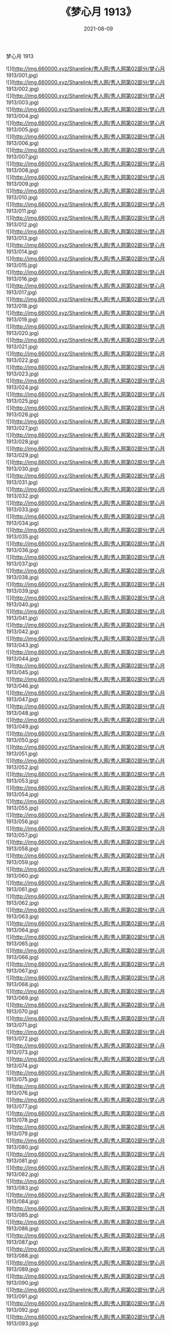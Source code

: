 ﻿---
layout: post
title:  《梦心月 1913》
date:   2021-08-09
img: http://img.660000.xyz/Sharelink/秀人网/秀人网第02部分/梦心月 1913/000.jpg
categories: [美女, 清纯, 唯美]
---

梦心月 1913

  ![](http://img.660000.xyz/Sharelink/秀人网/秀人网第02部分/梦心月 1913/001.jpg) <br> ![](http://img.660000.xyz/Sharelink/秀人网/秀人网第02部分/梦心月 1913/002.jpg) <br> ![](http://img.660000.xyz/Sharelink/秀人网/秀人网第02部分/梦心月 1913/003.jpg) <br> ![](http://img.660000.xyz/Sharelink/秀人网/秀人网第02部分/梦心月 1913/004.jpg) <br> ![](http://img.660000.xyz/Sharelink/秀人网/秀人网第02部分/梦心月 1913/005.jpg) <br> ![](http://img.660000.xyz/Sharelink/秀人网/秀人网第02部分/梦心月 1913/006.jpg) <br> ![](http://img.660000.xyz/Sharelink/秀人网/秀人网第02部分/梦心月 1913/007.jpg) <br> ![](http://img.660000.xyz/Sharelink/秀人网/秀人网第02部分/梦心月 1913/008.jpg) <br> ![](http://img.660000.xyz/Sharelink/秀人网/秀人网第02部分/梦心月 1913/009.jpg) <br> ![](http://img.660000.xyz/Sharelink/秀人网/秀人网第02部分/梦心月 1913/010.jpg) <br> ![](http://img.660000.xyz/Sharelink/秀人网/秀人网第02部分/梦心月 1913/011.jpg) <br> ![](http://img.660000.xyz/Sharelink/秀人网/秀人网第02部分/梦心月 1913/012.jpg) <br> ![](http://img.660000.xyz/Sharelink/秀人网/秀人网第02部分/梦心月 1913/013.jpg) <br> ![](http://img.660000.xyz/Sharelink/秀人网/秀人网第02部分/梦心月 1913/014.jpg) <br> ![](http://img.660000.xyz/Sharelink/秀人网/秀人网第02部分/梦心月 1913/015.jpg) <br> ![](http://img.660000.xyz/Sharelink/秀人网/秀人网第02部分/梦心月 1913/016.jpg) <br> ![](http://img.660000.xyz/Sharelink/秀人网/秀人网第02部分/梦心月 1913/017.jpg) <br> ![](http://img.660000.xyz/Sharelink/秀人网/秀人网第02部分/梦心月 1913/018.jpg) <br> ![](http://img.660000.xyz/Sharelink/秀人网/秀人网第02部分/梦心月 1913/019.jpg) <br> ![](http://img.660000.xyz/Sharelink/秀人网/秀人网第02部分/梦心月 1913/020.jpg) <br> ![](http://img.660000.xyz/Sharelink/秀人网/秀人网第02部分/梦心月 1913/021.jpg) <br> ![](http://img.660000.xyz/Sharelink/秀人网/秀人网第02部分/梦心月 1913/022.jpg) <br> ![](http://img.660000.xyz/Sharelink/秀人网/秀人网第02部分/梦心月 1913/023.jpg) <br> ![](http://img.660000.xyz/Sharelink/秀人网/秀人网第02部分/梦心月 1913/024.jpg) <br> ![](http://img.660000.xyz/Sharelink/秀人网/秀人网第02部分/梦心月 1913/025.jpg) <br> ![](http://img.660000.xyz/Sharelink/秀人网/秀人网第02部分/梦心月 1913/026.jpg) <br> ![](http://img.660000.xyz/Sharelink/秀人网/秀人网第02部分/梦心月 1913/027.jpg) <br> ![](http://img.660000.xyz/Sharelink/秀人网/秀人网第02部分/梦心月 1913/028.jpg) <br> ![](http://img.660000.xyz/Sharelink/秀人网/秀人网第02部分/梦心月 1913/029.jpg) <br> ![](http://img.660000.xyz/Sharelink/秀人网/秀人网第02部分/梦心月 1913/030.jpg) <br> ![](http://img.660000.xyz/Sharelink/秀人网/秀人网第02部分/梦心月 1913/031.jpg) <br> ![](http://img.660000.xyz/Sharelink/秀人网/秀人网第02部分/梦心月 1913/032.jpg) <br> ![](http://img.660000.xyz/Sharelink/秀人网/秀人网第02部分/梦心月 1913/033.jpg) <br> ![](http://img.660000.xyz/Sharelink/秀人网/秀人网第02部分/梦心月 1913/034.jpg) <br> ![](http://img.660000.xyz/Sharelink/秀人网/秀人网第02部分/梦心月 1913/035.jpg) <br> ![](http://img.660000.xyz/Sharelink/秀人网/秀人网第02部分/梦心月 1913/036.jpg) <br> ![](http://img.660000.xyz/Sharelink/秀人网/秀人网第02部分/梦心月 1913/037.jpg) <br> ![](http://img.660000.xyz/Sharelink/秀人网/秀人网第02部分/梦心月 1913/038.jpg) <br> ![](http://img.660000.xyz/Sharelink/秀人网/秀人网第02部分/梦心月 1913/039.jpg) <br> ![](http://img.660000.xyz/Sharelink/秀人网/秀人网第02部分/梦心月 1913/040.jpg) <br> ![](http://img.660000.xyz/Sharelink/秀人网/秀人网第02部分/梦心月 1913/041.jpg) <br> ![](http://img.660000.xyz/Sharelink/秀人网/秀人网第02部分/梦心月 1913/042.jpg) <br> ![](http://img.660000.xyz/Sharelink/秀人网/秀人网第02部分/梦心月 1913/043.jpg) <br> ![](http://img.660000.xyz/Sharelink/秀人网/秀人网第02部分/梦心月 1913/044.jpg) <br> ![](http://img.660000.xyz/Sharelink/秀人网/秀人网第02部分/梦心月 1913/045.jpg) <br> ![](http://img.660000.xyz/Sharelink/秀人网/秀人网第02部分/梦心月 1913/046.jpg) <br> ![](http://img.660000.xyz/Sharelink/秀人网/秀人网第02部分/梦心月 1913/047.jpg) <br> ![](http://img.660000.xyz/Sharelink/秀人网/秀人网第02部分/梦心月 1913/048.jpg) <br> ![](http://img.660000.xyz/Sharelink/秀人网/秀人网第02部分/梦心月 1913/049.jpg) <br> ![](http://img.660000.xyz/Sharelink/秀人网/秀人网第02部分/梦心月 1913/050.jpg) <br> ![](http://img.660000.xyz/Sharelink/秀人网/秀人网第02部分/梦心月 1913/051.jpg) <br> ![](http://img.660000.xyz/Sharelink/秀人网/秀人网第02部分/梦心月 1913/052.jpg) <br> ![](http://img.660000.xyz/Sharelink/秀人网/秀人网第02部分/梦心月 1913/053.jpg) <br> ![](http://img.660000.xyz/Sharelink/秀人网/秀人网第02部分/梦心月 1913/054.jpg) <br> ![](http://img.660000.xyz/Sharelink/秀人网/秀人网第02部分/梦心月 1913/055.jpg) <br> ![](http://img.660000.xyz/Sharelink/秀人网/秀人网第02部分/梦心月 1913/056.jpg) <br> ![](http://img.660000.xyz/Sharelink/秀人网/秀人网第02部分/梦心月 1913/057.jpg) <br> ![](http://img.660000.xyz/Sharelink/秀人网/秀人网第02部分/梦心月 1913/058.jpg) <br> ![](http://img.660000.xyz/Sharelink/秀人网/秀人网第02部分/梦心月 1913/059.jpg) <br> ![](http://img.660000.xyz/Sharelink/秀人网/秀人网第02部分/梦心月 1913/060.jpg) <br> ![](http://img.660000.xyz/Sharelink/秀人网/秀人网第02部分/梦心月 1913/061.jpg) <br> ![](http://img.660000.xyz/Sharelink/秀人网/秀人网第02部分/梦心月 1913/062.jpg) <br> ![](http://img.660000.xyz/Sharelink/秀人网/秀人网第02部分/梦心月 1913/063.jpg) <br> ![](http://img.660000.xyz/Sharelink/秀人网/秀人网第02部分/梦心月 1913/064.jpg) <br> ![](http://img.660000.xyz/Sharelink/秀人网/秀人网第02部分/梦心月 1913/065.jpg) <br> ![](http://img.660000.xyz/Sharelink/秀人网/秀人网第02部分/梦心月 1913/066.jpg) <br> ![](http://img.660000.xyz/Sharelink/秀人网/秀人网第02部分/梦心月 1913/067.jpg) <br> ![](http://img.660000.xyz/Sharelink/秀人网/秀人网第02部分/梦心月 1913/068.jpg) <br> ![](http://img.660000.xyz/Sharelink/秀人网/秀人网第02部分/梦心月 1913/069.jpg) <br> ![](http://img.660000.xyz/Sharelink/秀人网/秀人网第02部分/梦心月 1913/070.jpg) <br> ![](http://img.660000.xyz/Sharelink/秀人网/秀人网第02部分/梦心月 1913/071.jpg) <br> ![](http://img.660000.xyz/Sharelink/秀人网/秀人网第02部分/梦心月 1913/072.jpg) <br> ![](http://img.660000.xyz/Sharelink/秀人网/秀人网第02部分/梦心月 1913/073.jpg) <br> ![](http://img.660000.xyz/Sharelink/秀人网/秀人网第02部分/梦心月 1913/074.jpg) <br> ![](http://img.660000.xyz/Sharelink/秀人网/秀人网第02部分/梦心月 1913/075.jpg) <br> ![](http://img.660000.xyz/Sharelink/秀人网/秀人网第02部分/梦心月 1913/076.jpg) <br> ![](http://img.660000.xyz/Sharelink/秀人网/秀人网第02部分/梦心月 1913/077.jpg) <br> ![](http://img.660000.xyz/Sharelink/秀人网/秀人网第02部分/梦心月 1913/078.jpg) <br> ![](http://img.660000.xyz/Sharelink/秀人网/秀人网第02部分/梦心月 1913/079.jpg) <br> ![](http://img.660000.xyz/Sharelink/秀人网/秀人网第02部分/梦心月 1913/080.jpg) <br> ![](http://img.660000.xyz/Sharelink/秀人网/秀人网第02部分/梦心月 1913/081.jpg) <br> ![](http://img.660000.xyz/Sharelink/秀人网/秀人网第02部分/梦心月 1913/082.jpg) <br> ![](http://img.660000.xyz/Sharelink/秀人网/秀人网第02部分/梦心月 1913/083.jpg) <br> ![](http://img.660000.xyz/Sharelink/秀人网/秀人网第02部分/梦心月 1913/084.jpg) <br> ![](http://img.660000.xyz/Sharelink/秀人网/秀人网第02部分/梦心月 1913/085.jpg) <br> ![](http://img.660000.xyz/Sharelink/秀人网/秀人网第02部分/梦心月 1913/086.jpg) <br> ![](http://img.660000.xyz/Sharelink/秀人网/秀人网第02部分/梦心月 1913/087.jpg) <br> ![](http://img.660000.xyz/Sharelink/秀人网/秀人网第02部分/梦心月 1913/088.jpg) <br> ![](http://img.660000.xyz/Sharelink/秀人网/秀人网第02部分/梦心月 1913/089.jpg) <br> ![](http://img.660000.xyz/Sharelink/秀人网/秀人网第02部分/梦心月 1913/090.jpg) <br> ![](http://img.660000.xyz/Sharelink/秀人网/秀人网第02部分/梦心月 1913/091.jpg) <br> ![](http://img.660000.xyz/Sharelink/秀人网/秀人网第02部分/梦心月 1913/092.jpg) <br> ![](http://img.660000.xyz/Sharelink/秀人网/秀人网第02部分/梦心月 1913/093.jpg) <br>
